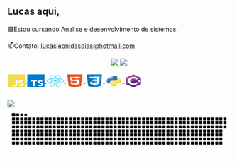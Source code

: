 ## Lucas aqui, 
🟪Estou cursando Analise e desenvolvimento de sistemas.

📫Contato: lucasleonidasdias@hotmail.com

<div align="center">
  <a href="https://github.com/LucasDiasPereira">
  <img height="180em" src="https://github-readme-stats.vercel.app/api?username=LucasDiasPereira&show_icons=true&theme=tokyonight&include_all_commits=true&count_private=true"/>
  <img height="180em" src="https://github-readme-stats.vercel.app/api/top-langs/?username=LucasDiasPereira&layout=compact&langs_count=7&theme=tokyonight"/>
</div>
<div style="display: inline_block"><br>
  <img align="center" alt="Rafa-Js" height="30" width="40" src="https://raw.githubusercontent.com/devicons/devicon/master/icons/javascript/javascript-plain.svg">
  <img align="center" alt="Rafa-Ts" height="30" width="40" src="https://raw.githubusercontent.com/devicons/devicon/master/icons/typescript/typescript-plain.svg">
  <img align="center" alt="Rafa-React" height="30" width="40" src="https://raw.githubusercontent.com/devicons/devicon/master/icons/react/react-original.svg">
  <img align="center" alt="Rafa-HTML" height="30" width="40" src="https://raw.githubusercontent.com/devicons/devicon/master/icons/html5/html5-original.svg">
  <img align="center" alt="Rafa-CSS" height="30" width="40" src="https://raw.githubusercontent.com/devicons/devicon/master/icons/css3/css3-original.svg">
  <img align="center" alt="Rafa-Python" height="30" width="40" src="https://raw.githubusercontent.com/devicons/devicon/master/icons/python/python-original.svg">
  <img align="center" alt="Rafa-Csharp" height="30" width="40" src="https://raw.githubusercontent.com/devicons/devicon/master/icons/csharp/csharp-original.svg">

</div>
  
  ##
 
<div> 
 <a href="https://www.linkedin.com/in/lucas-dias-pereira-ba5070187" target="_blank"><img src="https://img.shields.io/badge/-LinkedIn-%230077B5?style=for-the-badge&logo=linkedin&logoColor=white" target="_blank"></a> 

<div> 
<picture>
  <source media="(prefers-color-scheme: dark)" srcset="https://raw.githubusercontent.com/LucasDiasPereira/LucasDiasPereira/output/github-contribution-grid-snake-dark.svg">
  <source media="(prefers-color-scheme: light)" srcset="https://raw.githubusercontent.com/LucasDiasPereira/LucasDiasPereira/output/github-contribution-grid-snake.svg">
  <img alt="github contribution grid snake animation" src="https://raw.githubusercontent.com/LucasDiasPereira/LucasDiasPereira/output/github-contribution-grid-snake.svg">
</picture>
</div>
